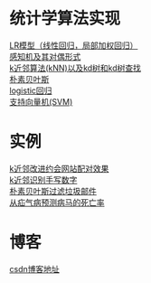 # 统计学算法实现
[LR模型（线性回归，局部加权回归）](https://github.com/AndyShan/statisticsStudy/tree/master/LR)<br/>
[感知机及其对偶形式](https://github.com/AndyShan/statisticsStudy/tree/master/perception)<br/>
[k近邻算法(kNN)以及kd树和kd树查找](https://github.com/AndyShan/statisticsStudy/tree/master/kNN)<br/>
[朴素贝叶斯](https://github.com/AndyShan/statisticsStudy/tree/master/NaiveBayes)<br/>
[logistic回归](https://github.com/AndyShan/statisticsStudy/tree/master/logistic_regression)<br/>
[支持向量机(SVM)](https://github.com/AndyShan/statisticsStudy/tree/master/svm)
# 实例
[k近邻改进约会网站配对效果](https://github.com/AndyShan/statisticsStudy/tree/master/demo/datingTest)<br/>
[k近邻识别手写数字](https://github.com/AndyShan/statisticsStudy/tree/master/demo/handwritingDigitTest)<br/>
[朴素贝叶斯过滤垃圾邮件](https://github.com/AndyShan/statisticsStudy/tree/master/demo/emailBayes)<br/>
[从疝气病预测病马的死亡率](https://github.com/AndyShan/statisticsStudy/tree/master/demo/horse_Colic)
# 博客
[csdn博客地址](http://blog.csdn.net/Andy_Shan/article/category/6396151)